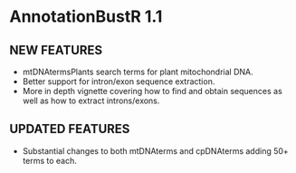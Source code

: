 AnnotationBustR 1.1
============

## NEW FEATURES

* mtDNAtermsPlants search terms for plant mitochondrial DNA.
* Better support for intron/exon sequence extraction.
* More in depth vignette covering how to find and obtain sequences as well as how to extract introns/exons.

## UPDATED FEATURES

* Substantial changes to both mtDNAterms and cpDNAterms adding 50+ terms to each.
